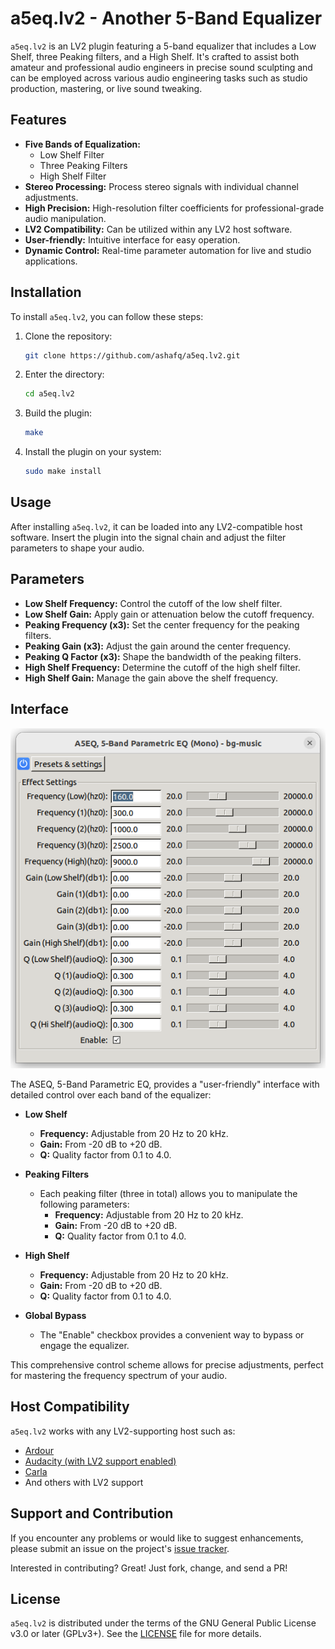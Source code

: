 # a5eq.lv2 - Another 5-Band Equalizer

`a5eq.lv2` is an LV2 plugin featuring a 5-band equalizer that includes a Low
Shelf, three Peaking filters, and a High Shelf. It's crafted to assist both
amateur and professional audio engineers in precise sound sculpting and can be
employed across various audio engineering tasks such as studio production,
mastering, or live sound tweaking.

## Features

- **Five Bands of Equalization:**
  - Low Shelf Filter
  - Three Peaking Filters
  - High Shelf Filter
- **Stereo Processing:** Process stereo signals with individual channel
  adjustments.
- **High Precision:** High-resolution filter coefficients for
  professional-grade audio manipulation.
- **LV2 Compatibility:** Can be utilized within any LV2 host software.
- **User-friendly:** Intuitive interface for easy operation.
- **Dynamic Control:** Real-time parameter automation for live and studio
  applications.

## Installation

To install `a5eq.lv2`, you can follow these steps:

1. Clone the repository:
    ```sh
    git clone https://github.com/ashafq/a5eq.lv2.git
    ```
2. Enter the directory:
    ```sh
    cd a5eq.lv2
    ```
3. Build the plugin:
    ```sh
    make
    ```
4. Install the plugin on your system:
    ```sh
    sudo make install
    ```

## Usage

After installing `a5eq.lv2`, it can be loaded into any LV2-compatible host
software. Insert the plugin into the signal chain and adjust the filter
parameters to shape your audio.

## Parameters

- **Low Shelf Frequency:** Control the cutoff of the low shelf filter.
- **Low Shelf Gain:** Apply gain or attenuation below the cutoff frequency.
- **Peaking Frequency (x3):** Set the center frequency for the peaking filters.
- **Peaking Gain (x3):** Adjust the gain around the center frequency.
- **Peaking Q Factor (x3):** Shape the bandwidth of the peaking filters.
- **High Shelf Frequency:** Determine the cutoff of the high shelf filter.
- **High Shelf Gain:** Manage the gain above the shelf frequency.

## Interface

![Screenshot for A5EQ](img/screenshot.png "Screenshot")

The ASEQ, 5-Band Parametric EQ, provides a "user-friendly" interface with
detailed control over each band of the equalizer:

- **Low Shelf**
  - **Frequency:** Adjustable from 20 Hz to 20 kHz.
  - **Gain:** From -20 dB to +20 dB.
  - **Q:** Quality factor from 0.1 to 4.0.

- **Peaking Filters**
  - Each peaking filter (three in total) allows you to manipulate the following
    parameters:
    - **Frequency:** Adjustable from 20 Hz to 20 kHz.
    - **Gain:** From -20 dB to +20 dB.
    - **Q:** Quality factor from 0.1 to 4.0.

- **High Shelf**
  - **Frequency:** Adjustable from 20 Hz to 20 kHz.
  - **Gain:** From -20 dB to +20 dB.
  - **Q:** Quality factor from 0.1 to 4.0.

- **Global Bypass**
  - The "Enable" checkbox provides a convenient way to bypass or engage the
    equalizer.

This comprehensive control scheme allows for precise adjustments, perfect for
mastering the frequency spectrum of your audio.

## Host Compatibility

`a5eq.lv2` works with any LV2-supporting host such as:

- [Ardour](https://ardour.org/)
- [Audacity (with LV2 support enabled)](https://www.audacityteam.org/)
- [Carla](https://kx.studio/Applications:Carla)
- And others with LV2 support

## Support and Contribution

If you encounter any problems or would like to suggest enhancements, please
submit an issue on the project's [issue
tracker](https://github.com/ashafq/a5eq.lv2/issues).

Interested in contributing? Great! Just fork, change, and send a PR!

## License

`a5eq.lv2` is distributed under the terms of the GNU General Public License
v3.0 or later (GPLv3+). See the [LICENSE](LICENSE) file for more details.
